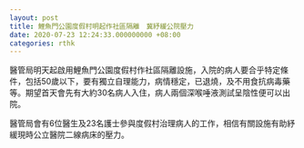 ```yaml
---
layout: post
title: 鯉魚門公園度假村明起作社區隔離　冀紓緩公院壓力　
date: 2020-07-23 12:24:33.000000000 +08:00
categories: rthk
---
```


醫管局明天起啟用鯉魚門公園度假村作社區隔離設施，入院的病人要合乎特定條件，包括50歲以下，要有獨立自理能力，病情穩定，已退燒，及不用食抗病毒藥等。期望首天會先有大約30名病人入住，病人兩個深喉唾液測試呈陰性便可以出院。

醫管局會有6位醫生及23名護士參與度假村治理病人的工作，相信有關設施有助紓緩現時公立醫院二線病床的壓力。
